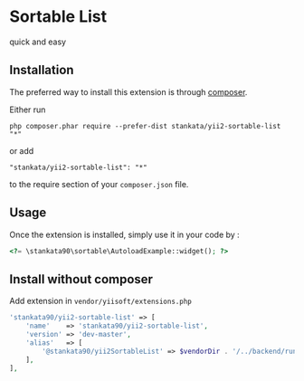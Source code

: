 Sortable List
=============
quick and easy

Installation
------------

The preferred way to install this extension is through [composer](http://getcomposer.org/download/).

Either run

```
php composer.phar require --prefer-dist stankata/yii2-sortable-list "*"
```

or add

```
"stankata/yii2-sortable-list": "*"
```

to the require section of your `composer.json` file.


Usage
-----

Once the extension is installed, simply use it in your code by  :

```php
<?= \stankata90\sortable\AutoloadExample::widget(); ?>
```

Install without composer
----
Add extension in `vendor/yiisoft/extensions.php`

```php
'stankata90/yii2-sortable-list' => [
    'name'    => 'stankata90/yii2-sortable-list',
    'version' => 'dev-master',
    'alias'   => [
        '@stankata90/yii2SortableList' => $vendorDir . '/../backend/runtime/tmp-extensions/yii2-sortable-list',
    ],
],
```